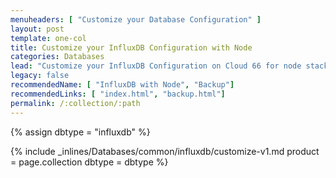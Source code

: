 ```yaml
---
menuheaders: [ "Customize your Database Configuration" ]
layout: post
template: one-col
title: Customize your InfluxDB Configuration with Node
categories: Databases
lead: "Customize your InfluxDB Configuration on Cloud 66 for node stacks"
legacy: false
recommendedName: [ "InfluxDB with Node", "Backup"]
recommendedLinks: [ "index.html", "backup.html"]
permalink: /:collection/:path
---
```


{% assign dbtype = "influxdb" %}

<a href="#customize-your-database-configuration"></a>{% include _inlines/Databases/common/influxdb/customize-v1.md  product = page.collection dbtype = dbtype %}
